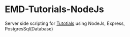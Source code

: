 # EMD-Tutorials-NodeJs

Server side scripting for [Tutotials](https://github.com/E-DineshKumar/EMD-Tutorials-Angular4) using NodeJs, Express, PostgresSql(Database)
